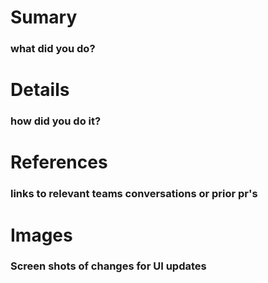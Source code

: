 # Sumary
### what did you do?
# Details
### how did you do it?

# References
### links to relevant teams conversations or prior pr's

# Images
### Screen shots of changes for UI updates

